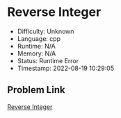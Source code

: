 # Reverse Integer

- Difficulty: Unknown
- Language: cpp
- Runtime: N/A
- Memory: N/A
- Status: Runtime Error
- Timestamp: 2022-08-19 10:29:05

## Problem Link
[Reverse Integer](https://leetcode.com/problems/reverse-integer)


